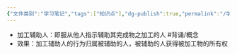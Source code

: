 ```yaml
---
{"文件类别":"学习笔记","tags":["知识点"],"dg-publish":true,"permalink":"/学习笔记studyup/知识点cheese/加工辅助人/","dgPassFrontmatter":true,"created":"2024-07-30T12:07:34.933+08:00","updated":"2024-09-11T12:08:42.563+08:00"}
---
```


- 加工辅助人：即服从他人指示辅助其完成物之加工的人 #背诵/概念 
- 效果：加工辅助人的行为归属被辅助的人，被辅助的人获得被加工物的所有权